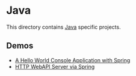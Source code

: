 # Java

This directory contains [Java][technology-main] specific projects. 

## Demos

- [A Hello World Console Application with Spring][spring-console]
- [HTTP WebAPI Server via Spring][spring-webapi]

[technology-main]: https://www.java.com/en/
[spring-console]: ./java-springinit-console/README.md
[spring-webapi]: ./spring-web/README.md